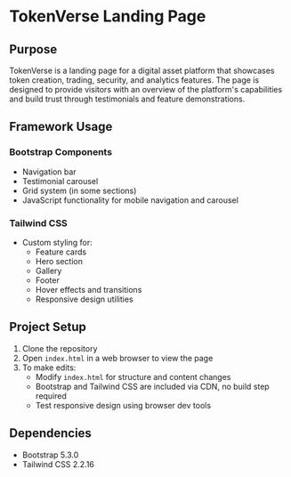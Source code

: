  # TokenVerse Landing Page

## Purpose
TokenVerse is a landing page for a digital asset platform that showcases token creation, trading, security, and analytics features. The page is designed to provide visitors with an overview of the platform's capabilities and build trust through testimonials and feature demonstrations.

## Framework Usage

### Bootstrap Components
- Navigation bar
- Testimonial carousel
- Grid system (in some sections)
- JavaScript functionality for mobile navigation and carousel

### Tailwind CSS
- Custom styling for:
  - Feature cards
  - Hero section
  - Gallery
  - Footer
  - Hover effects and transitions
  - Responsive design utilities

## Project Setup

1. Clone the repository
2. Open `index.html` in a web browser to view the page
3. To make edits:
   - Modify `index.html` for structure and content changes
   - Bootstrap and Tailwind CSS are included via CDN, no build step required
   - Test responsive design using browser dev tools

## Dependencies
- Bootstrap 5.3.0
- Tailwind CSS 2.2.16